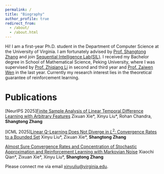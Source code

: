 ```yaml
---
permalink: /
title: "Biography"
author_profile: true
redirect_from: 
  - /about/
  - /about.html
---
```


Hi! I am a first-year Ph.D. student in the Department of Computer Science at the University of Virginia. I am fortunately advised by [Prof. Shangtong Zhang](http://shangtongzhang.github.io) and join [Sequential Intelligence Lab(SIL)](https://github.com/Sequential-Intelligence-Lab). I received my Bachelor degree in School of Mathematical Science, Peking University, where I was supervised by [Prof. Zhiqiang Li](https://www.math.pku.edu.cn/teachers/lizq/) in second and third year and [Prof. Zaiwen Wen](http://faculty.bicmr.pku.edu.cn/~wenzw/group.html) in the last year. Currently my research interest lies in the theoretical guarantee of reinforcement learning.

Publications
======

[NeurIPS 2025][Finite Sample Analysis of Linear Temporal Difference Learning with Arbitrary Features](https://www.arxiv.org/abs/2411.13711)
Zixuan Xie\*, Xinyu Liu\*, Rohan Chandra, **Shangtong Zhang**

[ICML 2025][Linear Q-Learning Does Not Diverge in $L^2$: Convergence Rates to a Bounded Set](https://arxiv.org/abs/2501.19254)
Xinyu Liu\*, Zixuan Xie\*, **Shangtong Zhang**

[Almost Sure Convergence Rates and Concentration of Stochastic Approximation and Reinforcement Learning with Markovian Noise](https://arxiv.org/abs/2411.13711)
Xiaochi Qian\*, Zixuan Xie\*, Xinyu Liu\*, **Shangtong Zhang**



Please connect me via email xinyuliu@virginia.edu. 
